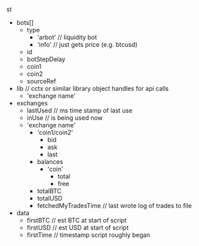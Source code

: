 st
  * bots[]
    * type
      * 'arbot' // liquidity bot
      * 'info' // just gets price (e.g. btcusd)
    * id
    * botStepDelay
    * coin1
    * coin2
    * sourceRef
  * lib // cctx or similar library object handles for api calls
    * 'exchange name'
  * exchanges
    * lastUsed // ms time stamp of last use
    * inUse // is being used now
    * 'exchange name'
      * 'coin1/coin2'
        * bid
        * ask
        * last
      * balances
        * 'coin'
          * total
          * free
      * totalBTC
      * totalUSD
      * fetchedMyTradesTime // last wrote log of trades to file
  * data
    * firstBTC // est BTC at start of script
    * firstUSD // est USD at start of script
    * firstTime // timestamp script roughly began